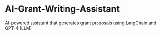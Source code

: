 # AI-Grant-Writing-Assistant
AI-powered assistant that generates grant proposals using LangChain and GPT-4 (LLM)
